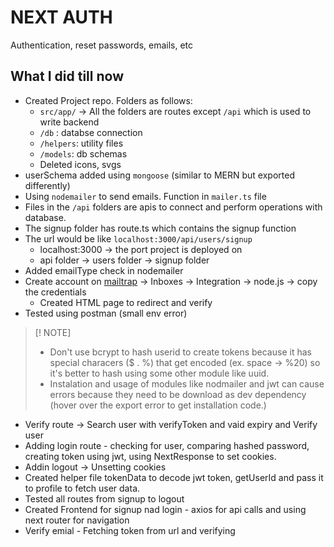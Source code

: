 # NEXT AUTH
Authentication, reset passwords, emails, etc

## What I did till now
- Created Project repo. Folders as follows:
    - `src/app/` -> All the folders are routes except `/api` which is used to write backend
    - `/db` : databse connection
    - `/helpers`: utility files
    - `/models`: db schemas
    - Deleted icons, svgs
- userSchema added using `mongoose` (similar to MERN but exported differently)
- Using `nodemailer` to send emails. Function in `mailer.ts` file
- Files in the `/api` folders are apis to connect and perform operations with database.
- The signup folder has route.ts which contains the signup function
- The url would be like `localhost:3000/api/users/signup`
    - localhost:3000 -> the port project is deployed on
    - api folder -> users folder -> signup folder
- Added emailType check in nodemailer
- Create account on [mailtrap](https://mailtrap.io/) -> Inboxes -> Integration -> node.js -> copy the credentials
    - Created HTML page to redirect and verify
- Tested using postman (small env error)
> [! NOTE]  
> - Don't use bcrypt to hash userid to create tokens because it has special characers ($ . %) that get encoded (ex. space -> %20) so it's better to hash using some other module like uuid.
> - Instalation and usage of modules like nodmailer and jwt can cause errors because they need to be download as dev dependency (hover over the export error to get installation code.)
- Verify route -> Search user with verifyToken and vaid expiry and Verify user
- Adding login route - checking for user, comparing hashed password, creating token using jwt, using NextResponse to set cookies.  
- Addin logout -> Unsetting cookies
- Created helper file tokenData to decode jwt token, getUserId and pass it to profile to fetch user data.
- Tested all routes from signup to logout
- Created Frontend for signup nad login - axios for api calls and using next router for navigation
- Verify emial - Fetching token from url and verifying